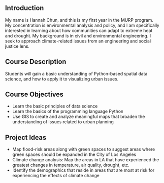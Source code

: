 ## Introduction
My name is Hannah Chun, and this is my first year in the MURP program. My concentration is environmental analysis and policy, and I am specifically interested in learning about how communities can adapt to extreme heat and drought. My background is in civil and environmental engineering. I seek to approach climate-related issues from an engineering and social justice lens. 

## Course Description
Students will gain a basic understanding of Python-based spatial data science, and how to apply it to visualizing urban issues. 

## Course Objectives
- Learn the basic principles of data science
- Learn the basics of the programming language Python
- Use GIS to create and analyze meaningful maps that broaden the understanding of issues related to urban planning

## Project Ideas
- Map flood-risk areas along with green spaces to suggest areas where green spaces should be expanded in the City of Los Angeles
- Climate change analysis: Map the areas in LA that have experienced the greatest changes in temperature, air quality, drought, etc.
- Identify the demographics that reside in areas that are most at risk for experiencing the effects of climate change
 
